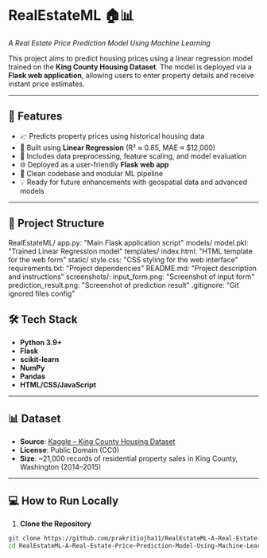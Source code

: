 # RealEstateML 🏠📊  
*A Real Estate Price Prediction Model Using Machine Learning*

This project aims to predict housing prices using a linear regression model trained on the **King County Housing Dataset**. The model is deployed via a **Flask web application**, allowing users to enter property details and receive instant price estimates.

---

## 🚀 Features

- 📈 Predicts property prices using historical housing data
- 🧠 Built using **Linear Regression** (R² ≈ 0.85, MAE ≈ $12,000)
- 🔎 Includes data preprocessing, feature scaling, and model evaluation
- 🌐 Deployed as a user-friendly **Flask web app**
- 📂 Clean codebase and modular ML pipeline
- 💡 Ready for future enhancements with geospatial data and advanced models

---

## 📁 Project Structure
RealEstateML/
  app.py: "Main Flask application script"
  models/
    model.pkl: "Trained Linear Regression model"
  templates/
    index.html: "HTML template for the web form"
  static/
    style.css: "CSS styling for the web interface"
  requirements.txt: "Project dependencies"
  README.md: "Project description and instructions"
  screenshots/:
    input_form.png: "Screenshot of input form"
    prediction_result.png: "Screenshot of prediction result"
  .gitignore: "Git ignored files config"



## 🛠 Tech Stack

- **Python 3.9+**
- **Flask**
- **scikit-learn**
- **NumPy**
- **Pandas**
- **HTML/CSS/JavaScript**

---

## 📊 Dataset

- **Source**: [Kaggle – King County Housing Dataset](https://www.kaggle.com/datasets/harlfoxem/housesalesprediction)
- **License**: Public Domain (CC0)
- **Size**: ~21,000 records of residential property sales in King County, Washington (2014–2015)

---

## 💻 How to Run Locally

1. **Clone the Repository**

```bash
git clone https://github.com/prakritiojha11/RealEstateML-A-Real-Estate-Price-Prediction-Model-Using-Machine-Learning.git
cd RealEstateML-A-Real-Estate-Price-Prediction-Model-Using-Machine-Learning





